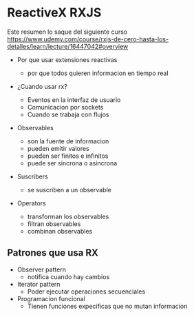 # ReactiveX RXJS 

Este resumen lo saque del siguiente curso https://www.udemy.com/course/rxjs-de-cero-hasta-los-detalles/learn/lecture/16447042#overview 

* Por que usar extensiones reactivas 
   * por que todos quieren informacion en tiempo real 
   
   
* ¿Cuando usar rx? 
   * Eventos en la interfaz de usuario 
   * Comunicacion por sockets 
   * Cuando se trabaja con flujos

* Observables 
   * son la fuente de informacion 
   * pueden emitir valores 
   * pueden ser finitos e infinitos 
   * puede ser sincrona o asincrona 
	
* Suscribers 
   * se suscriben a un observable

* Operators 
   * transforman los observables 
   * filtran observables 
   * combinan observables 
   
## Patrones que usa RX 
* Observer pattern 
   * notifica cuando hay cambios 
* Iterator pattern 
   * Poder ejecutar operaciones secuenciales 
* Programacion funcional 
   * Tienen funciones expecificas que no mutan informacion 


